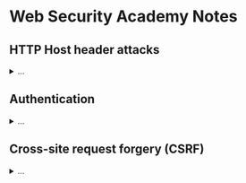 # Web Security Academy Notes

## HTTP Host header attacks
<details> <summary> ... </summary>

### In a nutshell
Host header is usually used by the web application to determine the identity of the web server the client is interacting with. Vulnerabilities arise from the program reading the Host header not properly validating the header value.

### Tactics of exploitation
 

#### . Password reset poisoning
#### . Web cache poisoning
#### . Exploiting classic server-side vulnerabilities
#### . Bypassing authentication
#### . Virtual host brute-forcing
#### . Routing-based SSRF
</details>

## Authentication

<details> <summary> ... </summary>

### In a nutshell
</details>

## Cross-site request forgery (CSRF)

<details> <summary> ... </summary>

### In a nutshell
</details>
